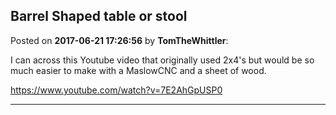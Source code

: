 ## Barrel Shaped table or stool
Posted on **2017-06-21 17:26:56** by **TomTheWhittler**:

I can across this Youtube video that originally used 2x4's but would be so much easier to make with a MaslowCNC and a sheet of wood.



https://www.youtube.com/watch?v=7E2AhGpUSP0

---

